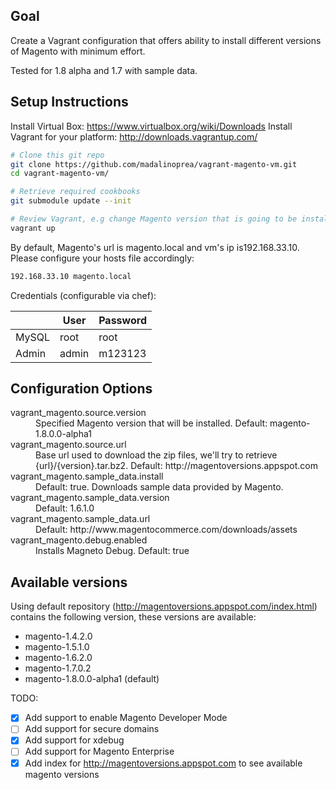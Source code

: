 Goal
------------------
Create a Vagrant configuration that offers ability to install different versions of Magento with minimum effort.

Tested for 1.8 alpha and 1.7 with sample data.

Setup Instructions
-------------------
Install Virtual Box: https://www.virtualbox.org/wiki/Downloads
Install Vagrant for your platform: http://downloads.vagrantup.com/

```bash
# Clone this git repo
git clone https://github.com/madalinoprea/vagrant-magento-vm.git
cd vagrant-magento-vm/

# Retrieve required cookbooks
git submodule update --init

# Review Vagrant, e.g change Magento version that is going to be installed
vagrant up
```

By default, Magento's url is magento.local and vm's ip is192.168.33.10. Please configure your hosts file accordingly:
```bash
192.168.33.10 magento.local
```

Credentials (configurable via chef):

 
|       | User  | Password |
| ----- | ------| -------- |
| MySQL | root  | root     |
| Admin | admin | m123123 |



Configuration Options
---------------------
<dl>

<dt>vagrant_magento.source.version</dt>
<dd>Specified Magento version that will be installed.  Default: magento-1.8.0.0-alpha1</dd>

<dt>vagrant_magento.source.url</dt>
<dd>Base url used to download the zip files, we'll try to retrieve {url}/{version}.tar.bz2. Default: http://magentoversions.appspot.com</dd>
 
<dt>vagrant_magento.sample_data.install</dt>
<dd>Default: true. Downloads sample data provided by Magento.</dd>

<dt>vagrant_magento.sample_data.version</dt>
<dd>Default: 1.6.1.0</dd>

<dt>vagrant_magento.sample_data.url</dt>
<dd>Default: http://www.magentocommerce.com/downloads/assets</dt>
 
<dt>vagrant_magento.debug.enabled</dt>
<dd>Installs Magneto Debug. Default: true</dd>

</dl>

Available versions
--------------------
 
Using default repository (http://magentoversions.appspot.com/index.html) contains the following version, these versions
are available:

 * magento-1.4.2.0
 * magento-1.5.1.0
 * magento-1.6.2.0
 * magento-1.7.0.2
 * magento-1.8.0.0-alpha1 (default)

TODO:
- [x] Add support to enable Magento Developer Mode
- [ ] Add support for secure domains
- [x] Add support for xdebug
- [ ] Add support for Magento Enterprise
- [x] Add index for http://magentoversions.appspot.com to see available magento versions
